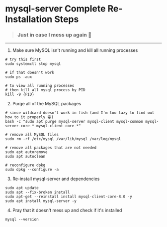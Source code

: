 # mysql-server Complete Re-Installation Steps

> ### Just in case I mess up again 🥲

*********************************************

1. Make sure MySQL isn't running and kill all running processes
   
```fish
# try this first
sudo systemctl stop mysql

# if that doesn't work
sudo ps -aux  

# to view all running processes
# then kill all mysql process by PID
kill -9 {PID}
```

2. Purge all of the MySQL packages

```fish
# since wildcard doesn't work in fish (and I'm too lazy to find out how to it properly 😁)
bash -c "sudo apt purge mysql-server mysql-client mysql-common mysql-server-core-* mysql-client-core-*"

# remove all MySQL files
sudo rm -rf /etc/mysql /var/lib/mysql /var/log/mysql

# remove all packages that are not needed
sudo apt autoremove
sudo apt autoclean

# reconfigure dpkg
sudo dpkg --configure -a
```

3. Re-install mysql-server and dependencies

```fish
sudo apt update
sudo apt --fix-broken install
sudo apt-get --reinstall install mysql-client-core-8.0 -y
sudo apt install mysql-server -y
```

4. Pray that it doesn't mess up and check if it's installed

```fish
mysql --version
```
